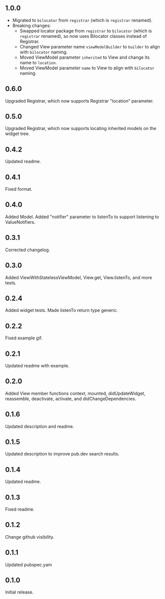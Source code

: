 ## 1.0.0
- Migrated to `bilocator` from `registrar` (which is `registrar` renamed).
- Breaking changes:
    - Swapped locator package from `registrar` to `bilocator` (which is `registrar` renamed), so now uses Bilocator classes instead of Registrar.
    - Changed View parameter name `viewModelBuilder` to `builder` to align with `bilocator` naming.
    - Moved ViewModel parameter `inherited` to View and change its name to `location`.
    - Moved ViewModel parameter `name` to View to align with `bilocator` naming.

## 0.6.0
Upgraded Registrar, which now supports Registrar "location" parameter.

## 0.5.0
Upgraded Registrar, which now supports locating inherited models on the widget tree.

## 0.4.2
Updated readme.

## 0.4.1
Fixed format.

## 0.4.0
Added Model. Added "notifier" parameter to listenTo to support listening to ValueNotifiers.

## 0.3.1
Corrected changelog.

## 0.3.0
Added ViewWithStatelessViewModel, View.get, View.listenTo, and more tests.

## 0.2.4
Added widget tests. Made listenTo return type generic.

## 0.2.2
Fixed example gif.

## 0.2.1
Updated readme with example.

## 0.2.0
Added View member functions context, mounted, didUpdateWidget, reassemble, deactivate, activate, and
didChangeDependencies.

## 0.1.6
Updated description and readme.

## 0.1.5
Updated description to improve pub.dev search results.

## 0.1.4
Updated readme.

## 0.1.3
Fixed readme.

## 0.1.2
Change github visibility.

## 0.1.1
Updated pubspec.yam

## 0.1.0
Initial release.